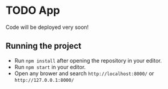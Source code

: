 # TODO App

Code will be deployed very soon!

## Running the project

- Run `npm install` after opening the repository in your editor. 
- Run `npm start` in your editor.
- Open any brower and search `http://localhost:8000/` or `http://127.0.0.1:8000/`
